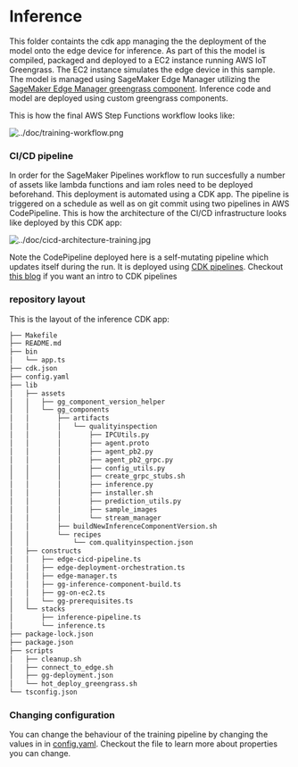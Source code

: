 # Inference 

This folder containts the cdk app managing the the deployment of the model onto the edge device for inference. As part of this the model is compiled, packaged and deployed to a EC2 instance running AWS IoT Greengrass. The EC2 instance simulates the edge device in this sample. The model is managed using SageMaker Edge Manager utilizing the [SageMaker Edge Manager greengrass component](https://docs.aws.amazon.com/greengrass/v2/developerguide/sagemaker-edge-manager-component.html). Inference code and model are deployed using custom greengrass components.

This is how the final AWS Step Functions workflow looks like:

![../doc/training-workflow.png](../doc/training-workflow.png)
### CI/CD pipeline

In order for the SageMaker Pipelines workflow to run succesfully a number of assets like lambda functions and iam roles need to be deployed beforehand. This deployment is automated using a CDK app. The pipeline is triggered on a schedule as well as on git commit using two pipelines in AWS CodePipeline. This is how the architecture of the CI/CD infrastructure looks like deployed by this CDK app:

![../doc/cicd-architecture-training.jpg](../doc/cicd-architecture-training.jpg)

Note the CodePipeline deployed here is a self-mutating pipeline which updates itself during the run. It is deployed using [CDK pipelines](https://docs.aws.amazon.com/cdk/api/v2/docs/aws-cdk-lib.pipelines-readme.html). Checkout [this blog](https://aws.amazon.com/blogs/developer/cdk-pipelines-continuous-delivery-for-aws-cdk-applications/) if you want an intro to CDK pipelines

### repository layout

This is the layout of the inference CDK app:

```bash
├── Makefile
├── README.md
├── bin
│   └── app.ts
├── cdk.json
├── config.yaml
├── lib
│   ├── assets
│   │   ├── gg_component_version_helper
│   │   └── gg_components
│   │       ├── artifacts
│   │       │   └── qualityinspection
│   │       │       ├── IPCUtils.py
│   │       │       ├── agent.proto
│   │       │       ├── agent_pb2.py
│   │       │       ├── agent_pb2_grpc.py
│   │       │       ├── config_utils.py
│   │       │       ├── create_grpc_stubs.sh
│   │       │       ├── inference.py
│   │       │       ├── installer.sh
│   │       │       ├── prediction_utils.py
│   │       │       ├── sample_images
│   │       │       └── stream_manager
│   │       ├── buildNewInferenceComponentVersion.sh
│   │       └── recipes
│   │           └── com.qualityinspection.json
│   ├── constructs
│   │   ├── edge-cicd-pipeline.ts
│   │   ├── edge-deployment-orchestration.ts
│   │   ├── edge-manager.ts
│   │   ├── gg-inference-component-build.ts
│   │   ├── gg-on-ec2.ts
│   │   └── gg-prerequisites.ts
│   └── stacks
│       ├── inference-pipeline.ts
│       └── inference.ts
├── package-lock.json
├── package.json
├── scripts
│   ├── cleanup.sh
│   ├── connect_to_edge.sh
│   ├── gg-deployment.json
│   └── hot_deploy_greengrass.sh
└── tsconfig.json
```

### Changing configuration

You can change the behaviour of the training pipeline by changing the values in in [config.yaml](config.yaml). Checkout the file to learn more about properties you can change.